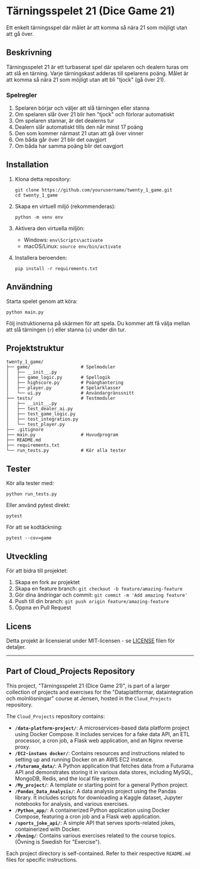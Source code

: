 # Tärningsspelet 21 (Dice Game 21)

Ett enkelt tärningsspel där målet är att komma så nära 21 som möjligt utan att gå över.

## Beskrivning

Tärningsspelet 21 är ett turbaserat spel där spelaren och dealern turas om att slå en tärning. Varje tärningskast adderas till spelarens poäng. Målet är att komma så nära 21 som möjligt utan att bli "tjock" (gå över 21).

### Spelregler

1. Spelaren börjar och väljer att slå tärningen eller stanna
2. Om spelaren slår över 21 blir hen "tjock" och förlorar automatiskt
3. Om spelaren stannar, är det dealerns tur
4. Dealern slår automatiskt tills den når minst 17 poäng
5. Den som kommer närmast 21 utan att gå över vinner
6. Om båda går över 21 blir det oavgjort
7. Om båda har samma poäng blir det oavgjort

## Installation

1. Klona detta repository:
   ```
   git clone https://github.com/yourusername/twenty_1_game.git
   cd twenty_1_game
   ```

2. Skapa en virtuell miljö (rekommenderas):
   ```
   python -m venv env
   ```

3. Aktivera den virtuella miljön:
   - Windows: `env\Scripts\activate`
   - macOS/Linux: `source env/bin/activate`

4. Installera beroenden:
   ```
   pip install -r requirements.txt
   ```

## Användning

Starta spelet genom att köra:
```
python main.py
```

Följ instruktionerna på skärmen för att spela. Du kommer att få välja mellan att slå tärningen (`r`) eller stanna (`s`) under din tur.

## Projektstruktur

```
twenty_1_game/
├── game/                   # Spelmoduler
│   ├── __init__.py
│   ├── game_logic.py       # Spellogik
│   ├── highscore.py        # Poänghantering
│   ├── player.py           # Spelarklasser
│   └── ui.py               # Användargränssnitt
├── tests/                  # Testmoduler
│   ├── __init__.py
│   ├── test_dealer_ai.py
│   ├── test_game_logic.py
│   ├── test_integration.py
│   └── test_player.py
├── .gitignore
├── main.py                 # Huvudprogram
├── README.md
├── requirements.txt
└── run_tests.py            # Kör alla tester
```

## Tester

Kör alla tester med:
```
python run_tests.py
```

Eller använd pytest direkt:
```
pytest
```

För att se kodtäckning:
```
pytest --cov=game
```

## Utveckling

För att bidra till projektet:

1. Skapa en fork av projektet
2. Skapa en feature branch: `git checkout -b feature/amazing-feature`
3. Gör dina ändringar och commit: `git commit -m 'Add amazing feature'`
4. Push till din branch: `git push origin feature/amazing-feature`
5. Öppna en Pull Request

## Licens

Detta projekt är licensierat under MIT-licensen - se [LICENSE](LICENSE) filen för detaljer.

---

## Part of Cloud_Projects Repository

This project, "Tärningsspelet 21 (Dice Game 21)", is part of a larger collection of projects and exercises for the "Dataplattformar, dataintegration och molnlösningar" course at Jensen, hosted in the `Cloud_Projects` repository.

The `Cloud_Projects` repository contains:

-   **`/data-platform-project/`**: A microservices-based data platform project using Docker Compose. It includes services for a fake data API, an ETL processor, a cron job, a Flask web application, and an Nginx reverse proxy.
-   **`/EC2-instans docker/`**: Contains resources and instructions related to setting up and running Docker on an AWS EC2 instance.
-   **`/futurama_data/`**: A Python application that fetches data from a Futurama API and demonstrates storing it in various data stores, including MySQL, MongoDB, Redis, and the local file system.
-   **`/My_project/`**: A template or starting point for a general Python project.
-   **`/Pandas_Data_Analysis/`**: A data analysis project using the Pandas library. It includes scripts for downloading a Kaggle dataset, Jupyter notebooks for analysis, and various exercises.
-   **`/Python_app/`**: A containerized Python application using Docker Compose, featuring a cron job and a Flask web application.
-   **`/sports_joke_api/`**: A simple API that serves sports-related jokes, containerized with Docker.
-   **`/Övning/`**: Contains various exercises related to the course topics. (Övning is Swedish for "Exercise").

Each project directory is self-contained. Refer to their respective `README.md` files for specific instructions.